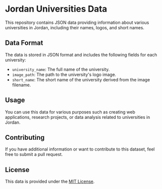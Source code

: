 # Jordan Universities Data

This repository contains JSON data providing information about various universities in Jordan, including their names, logos, and short names.

## Data Format

The data is stored in JSON format and includes the following fields for each university:

- `university_name`: The full name of the university.
- `image_path`: The path to the university's logo image.
- `short_name`: The short name of the university derived from the image filename.

## Usage

You can use this data for various purposes such as creating web applications, research projects, or data analysis related to universities in Jordan.

## Contributing

If you have additional information or want to contribute to this dataset, feel free to submit a pull request.

## License

This data is provided under the [MIT License](LICENSE).

